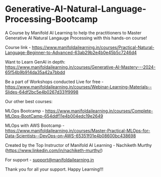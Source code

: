 # Generative-AI-Natural-Language-Processing-Bootcamp

A Course by Manifold AI Learning to help the practitioners to Master Generative AI Natural Langauge Processing with this hands-on course!

Course link - https://www.manifoldailearning.in/courses/Practical-Natural-Language-Beginner-to-Advanced-63ab29b2e4b0e45b5c7246d4

Want to Learn GenAI in depth:
https://www.manifoldailearning.in/courses/Generative-AI-Mastery---2024-65f54b9b914da35a42a7bbdd



Be a part of Workshops conducted Live for free - 
https://www.manifoldailearning.in/courses/Webinar-Learning-Materials--Slides-64df2bc5e4b0267d331f9998


Our other best courses:

MLOps Bootcamp - https://www.manifoldailearning.in/courses/Complete-MLOps-BootCamp-654ddf11e4b004edc19e2649

MLOps with AWS Bootcamp - 
https://www.manifoldailearning.in/courses/Master-Practical-MLOps-for-Data-Scientists--DevOps-on-AWS-65351f01e4b08600bc438698


Created by the Top Instructor of Manifold AI Learning - Nachiketh Murthy (https://www.linkedin.com/in/nachiketh-murthy/)

For support - support@manifoldailearning.in

Thank you for all your support. Happy Learning!!!